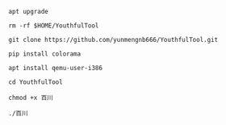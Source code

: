 ```
apt upgrade
```
```
rm -rf $HOME/YouthfulTool
```
```
git clone https://github.com/yunmengnb666/YouthfulTool.git
```
```
pip install colorama
```
```
apt install qemu-user-i386
```
```
cd YouthfulTool
```
```
chmod +x 百川
```
```
./百川
```
```